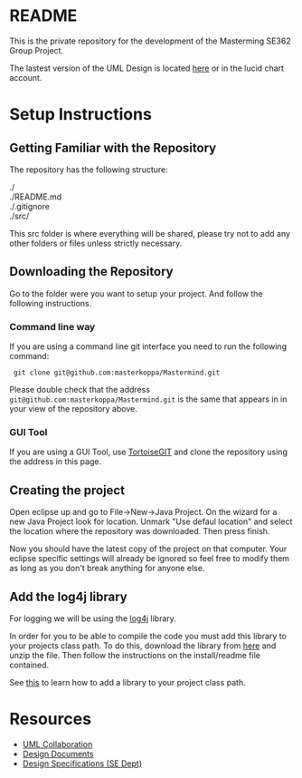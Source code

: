 README
=======
This is the private repository for the development of the Masterming 
SE362 Group Project. 

The lastest version of the UML Design is located [here](http://www.lucidchart.com/publicSegments/view/4f6e3b96-4860-4556-af9e-7c9b0a7c4e63/image.pdf) or in the lucid chart account.

Setup Instructions
==================

Getting Familiar with the Repository
------------------------------------

The repository has the following structure:

./             
./README.md    
./.gitignore   
./src/         

This src folder is where everything will be shared, please try not to add any other
folders or files unless strictly necessary. 

Downloading the Repository
---------------------------

Go to the folder were you want to setup your project. And follow the following instructions.

### Command line way

If you are using a command line git interface you need to run the following command:  

     git clone git@github.com:masterkoppa/Mastermind.git

Please double check that the address `git@github.com:masterkoppa/Mastermind.git` is the 
same that appears in in your view of the repository above.

### GUI Tool

If you are using a GUI Tool, use [TortoiseGIT](http://code.google.com/p/tortoisegit/) and clone the repository using
the address in this page.

Creating the project
--------------------

Open eclipse up and go to File->New->Java Project. On the wizard for a new Java Project look for
location. Unmark "Use defaul location" and select the location where the repository was downloaded.
Then press finish.

Now you should have the latest copy of the project on that computer. Your eclipse 
specific settings will already be ignored so feel free to modify them as long as you
don't break anything for anyone else.

Add the log4j library
----------------------

For logging we will be using the [log4j](http://logging.apache.org/log4j/1.2/) library.

In order for you to be able to compile the code you must add this library to 
your projects class path. To do this, download the library from [here](http://logging.apache.org/log4j/1.2/download.html)
and unzip the file. Then follow the instructions on the install/readme file contained.

See [this](http://wiki.eclipse.org/FAQ_How_do_I_add_an_extra_library_to_my_project%27s_classpath%3F) to learn how to add a library
to your project class path.


Resources
=========


* [UML Collaboration](https://www.lucidchart.com)
* [Design Documents](https://docs.google.com/)
* [Design Specifications (SE Dept) ](http://www.se.rit.edu/~se362/UnitActivities/Unit2.htm)

